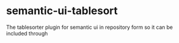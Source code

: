 # semantic-ui-tablesort
The tablesorter plugin for semantic ui in repository form so it can be included through 
